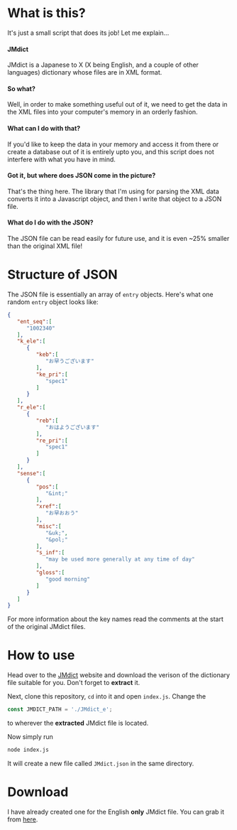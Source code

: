 # What is this?

It's just a small script that does its job! Let me explain...

#### JMdict

JMdict is a Japanese to X (X being English, and a couple of other languages) dictionary whose files are in XML format.

#### So what?

Well, in order to make something useful out of it, we need to get the data in the XML files into your computer's memory in an orderly fashion.

#### What can I do with that?

If you'd like to keep the data in your memory and access it from there or create a database out of it is entirely upto you, and this script does not interfere with what you have in mind.

#### Got it, but where does JSON come in the picture?

That's the thing here. The library that I'm using for parsing the XML data converts it into a Javascript object, and then I write that object to a JSON file.

#### What do I do with the JSON?

The JSON file can be read easily for future use, and it is even ~25% smaller than the original XML file!

# Structure of JSON

The JSON file is essentially an array of `entry` objects. Here's what one random `entry` object looks like:

```json
{
   "ent_seq":[
      "1002340"
   ],
   "k_ele":[
      {
         "keb":[
            "お早うございます"
         ],
         "ke_pri":[
            "spec1"
         ]
      }
   ],
   "r_ele":[
      {
         "reb":[
            "おはようございます"
         ],
         "re_pri":[
            "spec1"
         ]
      }
   ],
   "sense":[
      {
         "pos":[
            "&int;"
         ],
         "xref":[
            "お早おおう"
         ],
         "misc":[
            "&uk;",
            "&pol;"
         ],
         "s_inf":[
            "may be used more generally at any time of day"
         ],
         "gloss":[
            "good morning"
         ]
      }
   ]
}
```

For more information about the key names read the comments at the start of the original JMdict files.

# How to use

Head over to the [JMdict](http://www.edrdg.org/jmdict/edict_doc.html) website and download the verison of the dictionary file suitable for you. Don't forget to **extract** it.

Next, clone this repository, `cd` into it and open `index.js`. Change the
```js
const JMDICT_PATH = './JMdict_e';
```
to wherever the **extracted** JMdict file is located.

Now simply run
```sh
node index.js
```

It will create a new file called `JMdict.json` in the same directory.

# Download

I have already created one for the English **only** JMdict file. You can grab it from [here](https://droppy.cryf.in/$/qfxsg).